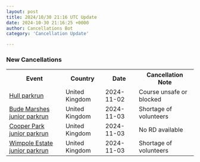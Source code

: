 ```yaml
---
layout: post
title: 2024/10/30 21:16 UTC Update
date: 2024-10-30 21:16:25 +0000
author: Cancellations Bot
category: 'Cancellation Update'

---
```


<h3>New Cancellations</h3>
<div class='hscrollable'>
<table style='width: 100%'>
    <tr>
        <th>Event</th>
        <th>Country</th>
        <th>Date</th>
        <th>Cancellation Note</th>
    </tr>
    <tr>
        <td><a href="https://www.parkrun.org.uk/hull">Hull parkrun</a></td>
        <td>United Kingdom</td>
        <td>2024-11-02</td>
        <td>Course unsafe or blocked</td>
    </tr>
    <tr>
        <td><a href="https://www.parkrun.org.uk/budemarshes-juniors">Bude Marshes junior parkrun</a></td>
        <td>United Kingdom</td>
        <td>2024-11-03</td>
        <td>Shortage of volunteers</td>
    </tr>
    <tr>
        <td><a href="https://www.parkrun.org.uk/cooperpark-juniors">Cooper Park junior parkrun</a></td>
        <td>United Kingdom</td>
        <td>2024-11-03</td>
        <td>No RD available</td>
    </tr>
    <tr>
        <td><a href="https://www.parkrun.org.uk/wimpoleestate-juniors">Wimpole Estate junior parkrun</a></td>
        <td>United Kingdom</td>
        <td>2024-11-03</td>
        <td>Shortage of volunteers</td>
    </tr>
</table>
</div>
